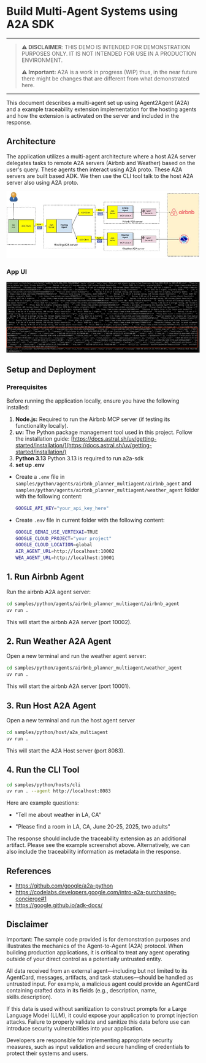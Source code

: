 # Build Multi-Agent Systems using A2A SDK

----
> **⚠️ DISCLAIMER**: THIS DEMO IS INTENDED FOR DEMONSTRATION PURPOSES ONLY. IT IS NOT INTENDED FOR USE IN A PRODUCTION ENVIRONMENT.
>
> **⚠️ Important:** A2A is a work in progress (WIP) thus, in the near future there might be changes that are different from what demonstrated here.
----

This document describes a multi-agent set up using Agent2Agent (A2A) and a example traceability extension implementation for the hosting agents and how the extension is activated on the server and included in the response.

## Architecture

The application utilizes a multi-agent architecture where a host A2A server delegates tasks to remote A2A servers (Airbnb and Weather) based on the user's query. These agents then interact using A2A proto. These A2A servers are built based ADK. We then use the CLI tool talk to the host A2A server also using A2A proto.

![architecture](assets/A2A_multi_agents.jpg)

### App UI

![screenshot](assets/cli_trace_screenshot.png)

## Setup and Deployment

### Prerequisites

Before running the application locally, ensure you have the following installed:

1. **Node.js:** Required to run the Airbnb MCP server (if testing its functionality locally).
2. **uv:** The Python package management tool used in this project. Follow the installation guide: [https://docs.astral.sh/uv/getting-started/installation/](https://docs.astral.sh/uv/getting-started/installation/)
3. **Python 3.13** Python 3.13 is required to run a2a-sdk
4. **set up .env**

- Create a `.env` file in `samples/python/agents/airbnb_planner_multiagent/airbnb_agent` and `samples/python/agents/airbnb_planner_multiagent/weather_agent` folder with the following content:

    ```bash
    GOOGLE_API_KEY="your_api_key_here" 
    ```

- Create `.env` file in current folder with the following content:

    ```bash
    GOOGLE_GENAI_USE_VERTEXAI=TRUE
    GOOGLE_CLOUD_PROJECT="your project"
    GOOGLE_CLOUD_LOCATION=global
    AIR_AGENT_URL=http://localhost:10002
    WEA_AGENT_URL=http://localhost:10001
    ```

## 1. Run Airbnb Agent

Run the airbnb A2A agent server:

```bash
cd samples/python/agents/airbnb_planner_multiagent/airbnb_agent
uv run .
```

This will start the airbnb A2A server (port 10002).

## 2. Run Weather A2A Agent

Open a new terminal and run the weather agent server:

```bash
cd samples/python/agents/airbnb_planner_multiagent/weather_agent
uv run .
```
This will start the airbnb A2A server (port 10001).

## 3. Run Host A2A Agent

Open a new terminal and run the host agent server

```bash
cd samples/python/host/a2a_multiagent
uv run .
```
This will start the A2A Host server (port 8083).

## 4. Run the CLI Tool
```bash
cd samples/python/hosts/cli
uv run . --agent http://localhost:8083
```

Here are example questions:

- "Tell me about weather in LA, CA"  

- "Please find a room in LA, CA, June 20-25, 2025, two adults"

The response should include the traceability extension as an additional artifact. Please see the example screenshot above.
Alternatively, we can also include the traceability information as metadata in the response.

## References

- <https://github.com/google/a2a-python>
- <https://codelabs.developers.google.com/intro-a2a-purchasing-concierge#1>
- <https://google.github.io/adk-docs/>

## Disclaimer

Important: The sample code provided is for demonstration purposes and illustrates the mechanics of the Agent-to-Agent (A2A) protocol. When building production applications, it is critical to treat any agent operating outside of your direct control as a potentially untrusted entity.

All data received from an external agent—including but not limited to its AgentCard, messages, artifacts, and task statuses—should be handled as untrusted input. For example, a malicious agent could provide an AgentCard containing crafted data in its fields (e.g., description, name, skills.description).

If this data is used without sanitization to construct prompts for a Large Language Model (LLM), it could expose your application to prompt injection attacks.  Failure to properly validate and sanitize this data before use can introduce security vulnerabilities into your application.

Developers are responsible for implementing appropriate security measures, such as input validation and secure handling of credentials to protect their systems and users.
